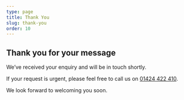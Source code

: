 ```yaml
---
type: page
title: Thank You
slug: thank-you
order: 10
---
```

## Thank you for your message

We’ve received your enquiry and will be in touch shortly.

If your request is urgent, please feel free to call us on [01424 422 410](tel:01424422410).

We look forward to welcoming you soon.
